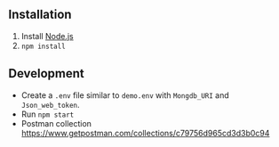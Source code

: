 ## Installation

1. Install [Node.js](https://nodejs.org/)
2. `npm install`

## Development

-  Create a `.env` file similar to `demo.env` with `Mongdb_URI` and `Json_web_token`.
-  Run `npm start`
-  Postman collection https://www.getpostman.com/collections/c79756d965cd3d3b0c94
